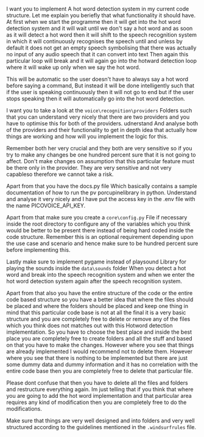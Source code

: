 I want you to implement A hot word detection system in my current code structure. Let me explain you beriefly that what functionality it should have. At first when we start the programme then it will get into the hot word detection system and it will wait until we don't say a hot word and as soon as it will detect a hot word then it will shift to the speech recognition system in which it will continuously recognises the speech until and unless by default it does not get an empty speech symbolising that there was actually no input of any audio speech that it can convert into text
Then again this particular loop will break and it will again go into the hotward detection loop where it will wake up only when we say the hot word.

This will be automatic so the user doesn't have to always say a hot word before saying a command, But instead it will be done intelligently such that if the user is speaking continuously then it will not go to end but if the user stops speaking then it will automatically go into the hot word detection.

I want you to take a look at the `voice\recognition\providers` Folders such that you can understand very nicely that there are two providers and you have to optimise this for both of the providers. udnerstand And analyse both of the providers and their functionality to get in depth idea that actually how things are working and how will you implement the logic for this.

Remember both her very crucial and they both are very sensitive so if you try to make any changes be one hundred percent sure that it is not going to affect. Don't make changes on assumption that this particular feature must be there only in the provider. They are very sensitive and not very capableso therefore we cannot take a risk.

Apart from that you have the docs.py file Which basically contains a sample documentation of how to run the pv porcupinelibrary in python. Understand and analyse it very nicely and I have put the access key in the .env file with the name PICOVOICE_API_KEY.

Apart from that make sure you create a `core\config.py` File if necessary inside the root directory to configure any of the variables which you think would be better to be present there instead of being hard coded inside the code structure. Remember this is an optional requirement depending upon the use case and scenario and hence make sure to be hundred percent sure before implementing this.

Lastly make sure to implement pygame instead of playsound Library for playing the sounds inside the `data\sounds` folder When you detect a hot word and break into the speech recognition system and when we enter the hot word detection system again after the speech recognition system.

Apart from that also you have the entire structure of the code or the entire code based structure so you have a better idea that where the files should be placed and where the folders should be placed and keep one thing in mind that this particular code base is not at all the final it is a very basic structure and you are completely free to delete or remove any of the files which you think does not matches out with this Hotword detection implementation. So you have to choose the best place and inside the best place you are completely free to create folders and all the stuff and based on that you have to make the changes. However where you see that things are already implemented I would recommend not to delete them. However where you see that there is nothing to be implemented but there are just some dummy data and dummy information and it has no correlation with the entire code base then you are completely free to delete that particular file.

Please dont confuse that then you have to delete all the files and folders and restructure everything again. Im just telling that if you think that where you are going to add the hot word implementation and that particular area requires any kind of modification then you are completely free to do the modifications.

Make sure that things are very well designed and into folders and very well structured according to the guidelines mentioned in the `.windsurfrules` file.